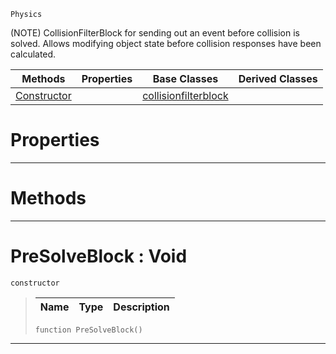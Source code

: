  `Physics`

(NOTE) CollisionFilterBlock for sending out an event before collision is solved. Allows modifying object state before collision responses have been calculated.

|Methods|Properties|Base Classes|Derived Classes|
|---|---|---|---|
|[ Constructor](https://github.com/ArendDanielek/ZeroDocsTest/blob/master/code_reference/class_reference/presolveblock.markdown#presolveblock-void)| |[collisionfilterblock](https://github.com/ArendDanielek/ZeroDocsTest/blob/master/code_reference/class_reference/collisionfilterblock.markdown)| |


 #  Properties


---  
 #  Methods


---  
 #  PreSolveBlock : Void

 `constructor`

> 
> |Name|Type|Description|
> |---|---|---|
> ``` lang=cpp, name=Zilch
> function PreSolveBlock()
> ``` 


---  
 
  
  
  
  
  
  
  

 
